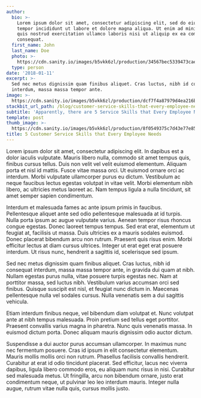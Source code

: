 ```yaml
---
author:
  bio: >-
    Lorem ipsum dolor sit amet, consectetur adipiscing elit, sed do eiusmod
    tempor incididunt ut labore et dolore magna aliqua. Ut enim ad minim veniam,
    quis nostrud exercitation ullamco laboris nisi ut aliquip ex ea commodo
    consequat.
  first_name: John
  last_name: Doe
  photo: >-
    https://cdn.sanity.io/images/b5vkk6zl/production/34567bec5339473caedaef6c9843d0626a964558-160x160.jpg
  type: person
date: '2018-01-11'
excerpt: >-
  Sed nec metus dignissim quam finibus aliquet. Cras luctus, nibh id consequat
  interdum, massa massa tempor ante.
image: >-
  https://cdn.sanity.io/images/b5vkk6zl/production/dcf7f4a87979d4ea216b4fb57fb26abb6dedb2f4-1100x733.jpg
stackbit_url_path: /blog/customer-service-skills-that-every-employee-needs
subtitle: 'Apparently, there are 5 Service Skills that Every Employee Needs'
template: post
thumb_image: >-
  https://cdn.sanity.io/images/b5vkk6zl/production/8f0549375c7d43e77e85e96cd7d6428e658f97da-700x466.jpg
title: 5 Customer Service Skills that Every Employee Needs
---
```


Lorem ipsum dolor sit amet, consectetur adipiscing elit. In dapibus est a dolor iaculis vulputate. Mauris libero nulla, commodo sit amet tempus quis, finibus cursus tellus. Duis non velit vel velit euismod elementum. Aliquam porta et nisl id mattis. Fusce vitae massa orci. Ut euismod ornare orci ac interdum. Morbi vulputate ullamcorper purus eu dictum. Vestibulum ac neque faucibus lectus egestas volutpat in vitae velit. Morbi elementum nibh libero, ac ultricies metus laoreet ac. Nam tempus ligula a nulla tincidunt, sit amet semper sapien condimentum.

Interdum et malesuada fames ac ante ipsum primis in faucibus. Pellentesque aliquet ante sed odio pellentesque malesuada at id turpis. Nulla porta ipsum ac augue vulputate varius. Aenean tempor risus rhoncus congue egestas. Donec laoreet tempus tempus. Sed erat erat, elementum ut feugiat at, facilisis ut massa. Duis ultricies ex a mauris sodales euismod. Donec placerat bibendum arcu non rutrum. Praesent quis risus enim. Morbi efficitur lectus at diam cursus ultrices. Integer ut erat eget erat posuere interdum. Ut risus nunc, hendrerit a sagittis id, scelerisque sed ipsum.

Sed nec metus dignissim quam finibus aliquet. Cras luctus, nibh id consequat interdum, massa massa tempor ante, in gravida dui quam at nibh. Nullam egestas purus nulla, vitae posuere turpis egestas nec. Nam at porttitor massa, sed luctus nibh. Vestibulum varius accumsan orci sed finibus. Quisque suscipit est nisl, et feugiat nunc dictum in. Maecenas pellentesque nulla vel sodales cursus. Nulla venenatis sem a dui sagittis vehicula.

Etiam interdum finibus neque, vel bibendum diam volutpat et. Nunc volutpat ante at nibh tempus malesuada. Proin pretium sed tellus eget porttitor. Praesent convallis varius magna in pharetra. Nunc quis venenatis massa. In euismod dictum porta. Donec aliquam mauris dignissim odio auctor dictum.

Suspendisse a dui auctor purus accumsan ullamcorper. In maximus nunc nec fermentum posuere. Cras id ipsum in elit consectetur elementum. Mauris mollis mollis orci non rutrum. Phasellus facilisis convallis hendrerit. Curabitur at erat id odio tincidunt placerat. Sed efficitur, lacus nec viverra dapibus, ligula libero commodo eros, eu aliquam nunc risus in nisi. Curabitur sed malesuada metus. Ut fringilla, arcu non bibendum ornare, justo erat condimentum neque, ut pulvinar leo leo interdum mauris. Integer nulla augue, rutrum vitae nulla quis, cursus mollis justo.
